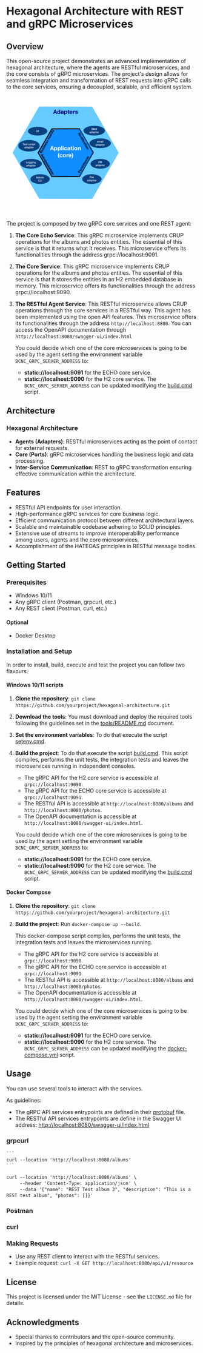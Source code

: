 # Hexagonal Architecture with REST and gRPC Microservices

## Overview
This open-source project demonstrates an advanced implementation of hexagonal architecture, where the agents are RESTful microservices, and the core consists of gRPC microservices.
The project's design allows for seamless integration and transformation of REST requests into gRPC calls to the core services, ensuring a decoupled, scalable, and efficient system.

![Hexagonal Architecture](./resources/images/313px-Hexagonal_Architecture.svg.png)

The project is composed by two gRPC core services and one REST agent:
1. **The Core Echo Service**: This gRPC microservice implements CRUP operations for the albums and photos entities. The essential of this service is that it returns what it receives.
    This microservice offers its functionalities through the address grpc://localhost:9091.
2. **The Core Service**: This gRPC microservice implements CRUP operations for the albums and photos entities. The essential of this service is that it stores the entities in an H2 embedded database in memory.
    This microservice offers its functionalities through the address grpc://localhost:9090.
3. **The RESTful Agent Service**: This RESTful microservice allows CRUP operations through the core services in a RESTful way. This agent has been implemented using the open API features.
    This microservice offers its functionalities through the address `http://localhost:8080`.
    You can access the OpenAPI documentation through `http://localhost:8080/swagger-ui/index.html`

    You could decide which one of the core microservices is going to be used by the agent setting the environment variable `BCNC_GRPC_SERVER_ADDRESS` to:
    - **static://localhost:9091** for the ECHO core service.
    - **static://localhost:9090** for the H2 core service.
    The `BCNC_GRPC_SERVER_ADDRESS` can be updated modifying the [build.cmd](build.cmd) script.

## Architecture
### Hexagonal Architecture
- **Agents (Adapters)**: RESTful microservices acting as the point of contact for external requests.
- **Core (Ports)**: gRPC microservices handling the business logic and data processing.
- **Inter-Service Communication**: REST to gRPC transformation ensuring effective communication within the architecture.

## Features
- RESTful API endpoints for user interaction.
- High-performance gRPC services for core business logic.
- Efficient communication protocol between different architectural layers.
- Scalable and maintainable codebase adhering to SOLID principles.
- Extensive use of streams to improve interoperability performance among users, agents and the core microservices.
- Accomplishment of the HATEOAS principles in RESTful message bodies.

## Getting Started
### Prerequisites
- Windows 10/11
- Any gRPC client (Postman, grpcurl, etc.)
- Any REST client (Postman, curl, etc.)

#### Optional
- Docker Desktop 

### Installation and Setup
In order to install, build, execute and test the project you can follow two flavours:

#### Windows 10/11 scripts
1. **Clone the repository**: `git clone https://github.com/yourproject/hexagonal-architecture.git`
2. **Download the tools**: You must download and deploy the required tools following the guidelines set in the [tools/README.md](./tools/README.md) document.
3. **Set the environment variables**: To do that execute the script [setenv.cmd](./setenv.cmd).
4. **Build the project**: To do that execute the script [build.cmd](./build.cmd).
    This script compiles, performs the unit tests, the integration tests and leaves the microservices running in independent consoles.

    - The gRPC API for the H2 core service is accessible at `grpc://localhost:9090`.
    - The gRPC API for the ECHO core service is accessible at `grpc://localhost:9091`.
    - The RESTful API is accessible at `http://localhost:8080/albums` and `http://localhost:8080/photos`.
    - The OpenAPI documentation is accessible at `http://localhost:8080/swagger-ui/index.html`.

    You could decide which one of the core microservices is going to be used by the agent setting the environment variable `BCNC_GRPC_SERVER_ADDRESS` to:
    - **static://localhost:9091** for the ECHO core service.
    - **static://localhost:9090** for the H2 core service.
    The `BCNC_GRPC_SERVER_ADDRESS` can be updated modifying the [build.cmd](build.cmd) script.

#### Docker Compose
1. **Clone the repository**: `git clone https://github.com/yourproject/hexagonal-architecture.git`
2. **Build the project**: Run `docker-compose up --build`.

    This docker-compose script compiles, performs the unit tests, the integration tests and leaves the microservices running.

    - The gRPC API for the H2 core service is accessible at `grpc://localhost:9090`.
    - The gRPC API for the ECHO core service is accessible at `grpc://localhost:9091`.
    - The RESTful API is accessible at `http://localhost:8080/albums` and `http://localhost:8080/photos`.
    - The OpenAPI documentation is accessible at `http://localhost:8080/swagger-ui/index.html`.

    You could decide which one of the core microservices is going to be used by the agent setting the environment variable `BCNC_GRPC_SERVER_ADDRESS` to:
    - **static://localhost:9091** for the ECHO core service.
    - **static://localhost:9090** for the H2 core service.
    The `BCNC_GRPC_SERVER_ADDRESS` can be updated modifying the [docker-compose.yml](docker-compose.yml) script.

## Usage
You can use several tools to interact with the services.

As guidelines:
- The gRPC API services entrypoints are defined in their [protobuf](src/protobuf/src/inditex.proto) file.
- The RESTful API services entrypoints are define in the Swagger UI address: [http://localhost:8080/swagger-ui/index.html](http://localhost:8080/swagger-ui/index.html)

### grpcurl

    ```
    curl --location 'http://localhost:8080/albums'
    ```

   ```
   curl --location 'http://localhost:8080/albums' \
        --header 'Content-Type: application/json' \
        --data '{"name": "REST Test album 3", "description": "This is a REST test album", "photos": []}'
   ```
### Postman



### curl


### Making Requests
- Use any REST client to interact with the RESTful services.
- Example request: `curl -X GET http://localhost:8080/api/v1/resource`

## License
This project is licensed under the MIT License - see the `LICENSE.md` file for details.

## Acknowledgments
- Special thanks to contributors and the open-source community.
- Inspired by the principles of hexagonal architecture and microservices.
